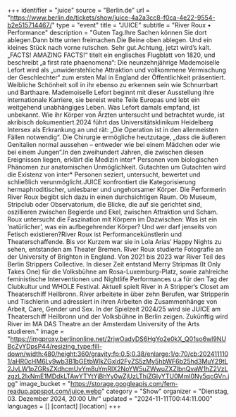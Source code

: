 +++
identifier = "juice"
source = "Berlin.de"
url = "https://www.berlin.de/tickets/show/juice-4a2a3cc8-f0ca-4e22-9554-b2e515714467/"
type = "event"
title = "JUICE"
subtitle = "River Roux • Performance"
description = "Guten Tag.Ihre Sachen können Sie dort ablegen.Dann bitte unten freimachen.Die Beine oben ablegen. Und ein kleines Stück nach vorne rutschen. Sehr gut.Achtung, jetzt wird’s kalt.„FACTS! AMAZING FACTS!“ titelt ein englisches Flugblatt von 1820, und beschreibt „a first rate phaenomena“: Die neunzehnjährige Mademoiselle Lefort wird als „unwiderstehliche Attraktion und vollkommene Vermischung der Geschlechter“ zum ersten Mal in England der Öffentlichkeit präsentiert. Weibliche Schönheit soll in ihr ebenso zu erkennen sein wie Schnurrbart und Barthaare. Mademoiselle Lefort beginnt mit dieser Ausstellung ihre internationale Karriere, sie bereist weite Teile Europas und lebt ein weitgehend unabhängiges Leben. Was Lefort damals empfand, ist unbekannt. Wie ihr Körper von Ärzten untersucht und betrachtet wurde, ist akribisch dokumentiert.2024 führt das Universitätsklinikum Heidelberg Intersex als Erkrankung an und rät: „Die Operation ist in den allermeisten Fällen notwendig“. Die Chirurgie ermögliche heutzutage, „dass die äußeren Genitalien normal aussehen – entweder wie bei einem Mädchen oder wie bei einem Jungen“.In den zweihundert Jahren, die zwischen diesen Ereignissen liegen, erklärt die Medizin inter* Personen vom biologischen Phänomen zur anatomischen Unmöglichkeit. Gutachten um Gutachten wird die Existenz von inter* Personen seziert, untersucht, bewertet und schließlich verunmöglicht.JUICE konfrontiert die Kategorisierung hermaphroditischer, unlesbarer und ungehorsamer Körper. Die Performerin River Roux begibt sich dazu in einen durchsichtigen Raum. Ob Museum, Stripclub oder Observatorium, die Blicke, die auf sie gerichtet sind, oszillieren zwischen Begierde und Ekel, zwischen Attraktion und Scham. Roux untersucht die Faszination mit Körpern im Dazwischen: Was ist ein ‘natürlicher’, was ein aufbegehrender Körper? Und wer darf jenseits von Fetisch existieren?River Roux ist Performancekünstlerin und Theaterschaffende. Bis vor Kurzem war sie in Lola Arias’ Happy Nights zu sehen, entstanden am Theater Bremen. River Roux studierte Fotografie an der University of Brighton in England. Von 2021 bis 2023 war River Teil des Berlin Strippers Collective. In dieser Zeit entstand Merry Stripmas (It Only Takes One) für die Volksbühne am Rosa-Luxemburg-Platz, sowie zahlreiche feministische Interventionen und Nightlife Performances u.a für den Tag der Clubkultur und WHOLE Festival. Aktuell spielt River in A Stripper‘s Closet am Theaterschiff Heilbronn. River arbeitete in über zehn Berufen, war Stripperin und Tischlerin und adressiert in ihren Arbeiten die Zusammenhänge von Arbeit, Care, Gender und Sex. In der Spielzeit 2024/25 wird sie JUICE am Theaterschiff Heilbronn und der Volksbühne in Berlin zeigen. Zukünftig wird River im MA DAS Theatre an der Amsterdam University of the Arts studieren."
image = "https://imgproxy.berlinonline.net/2rjwOadyDS6HgYo2e0kX_Q01so6wl9NUBcZyYDpsP44/resizing_type:fill-down/width:480/height:360/gravity:fp:0.5:0.38/enlarge:1/q:70/cb:2024111101/aHR0cHM6Ly9wb3B1bGEtbWlkZGxld2FyZS5zMy5hbWF6b25hd3MuY29tL2JvLW1pZGRsZXdhcmUvYm8uYmRlX2NoYW5uZWwuZXZlbnQvaW1hZ2VzLzgzL2IxNmE1MDdkLTAwYTYtYjBhYy0wZjUzLThjZGIyYTU0MmI0Ny5qcGVn.jpg"
image_bucket = "https://storage.googleapis.com/fem-readup.appspot.com/juice.webp"
category = "Show"
organizer = "Dienstag, 03. Dezember 2024, 20:00 Uhr"
updated = "2024-11-11T00:44:11.000"
languages = []
[contact]
[location]
+++